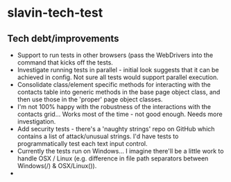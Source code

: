 # slavin-tech-test

## Tech debt/improvements
* Support to run tests in other browsers (pass the WebDrivers into the command that kicks off the tests.  
* Investigate running tests in parallel - initial look suggests that it can be achieved in config. Not sure all tests would support parallel execution.
* Consolidate class/element specific methods for interacting with the contacts table into generic methods in the base page object class, and then use those in the 'proper' page object classes.
* I'm not 100% happy with the robustness of the interactions with the contacts grid... Works most of the time - not good enough. Needs more investigation.
* Add security tests - there's a 'naughty strings' repo on GitHub which contains a list of attack/unusual strings. I'd have tests to programmatically test each text input control.
* Currently the tests run on Windows... I imagine there'll be a little work to handle OSX / Linux (e.g. difference in file path separators between Windows(/) & OSX/Linux(\)).
* 
